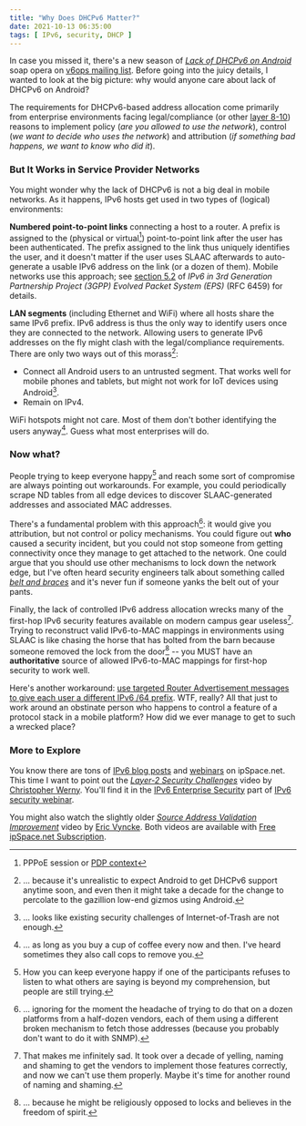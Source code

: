 ```yaml
---
title: "Why Does DHCPv6 Matter?"
date: 2021-10-13 06:35:00
tags: [ IPv6, security, DHCP ]
---
```

In case you missed it, there's a new season of _[Lack of DHCPv6 on Android](https://mailarchive.ietf.org/arch/msg/v6ops/LsWLNn7jBuNkjKlLzeZOTCrnPN8/)_ soap opera on [v6ops mailing list](https://mailarchive.ietf.org/arch/browse/v6ops/). Before going into the juicy details, I wanted to look at the big picture: why would anyone care about lack of DHCPv6 on Android?

The requirements for DHCPv6-based address allocation come primarily from enterprise environments facing legal/compliance (or other [layer 8-10](https://en.wikipedia.org/wiki/Layer_8)) reasons to implement policy (*are you allowed to use the network*), control (*we want to decide who uses the network*) and attribution (*if something bad happens, we want to know who did it*).
<!--more-->

### But It Works in Service Provider Networks

You might wonder why the lack of DHCPv6 is not a big deal in mobile networks. As it happens, IPv6 hosts get used in two types of (logical) environments:

**Numbered point-to-point links** connecting a host to a router. 
A prefix is assigned to the (physical or virtual[^1]) point-to-point link after the user has been authenticated. The prefix assigned to the link thus uniquely identifies the user, and it doesn't matter if the user uses SLAAC afterwards to auto-generate a usable IPv6 address on the link (or a dozen of them). Mobile networks use this approach; see [section 5.2](https://datatracker.ietf.org/doc/html/rfc6459#section-5.2) of *IPv6 in 3rd Generation Partnership Project (3GPP) Evolved Packet System (EPS)* (RFC 6459) for details.

**LAN segments** (including Ethernet and WiFi) where all hosts share the same IPv6 prefix. IPv6 address is thus the only way to identify users once they are connected to the network. Allowing users to generate IPv6 addresses on the fly might clash with the legal/compliance requirements. There are only two ways out of this morass[^2]:

* Connect all Android users to an untrusted segment. That works well for mobile phones and tablets, but might not work for IoT devices using Android[^3].
* Remain on IPv4.

WiFi hotspots might not care. Most of them don't bother identifying the users anyway[^7]. Guess what most enterprises will do.

### Now what?

People trying to keep everyone happy[^8] and reach some sort of compromise are always pointing out workarounds. For example, you could periodically scrape ND tables from all edge devices to discover SLAAC-generated addresses and associated MAC addresses. 

There's a fundamental problem with this approach[^4]: it would give you attribution, but not control or policy mechanisms. You could figure out **who** caused a security incident, but you could not stop someone from getting connectivity once they manage to get attached to the network. One could argue that you should use other mechanisms to lock down the network edge, but I've often heard security engineers talk about something called *[belt and braces](https://wiki.c2.com/?BeltAndBraces)* and it's never fun if someone yanks the belt out of your pants.

Finally, the lack of controlled IPv6 address allocation wrecks many of the first-hop IPv6 security features available on modern campus gear useless[^9]. Trying to reconstruct valid IPv6-to-MAC mappings in environments using SLAAC is like chasing the horse that has bolted from the barn because someone removed the lock from the door[^5] -- you MUST have an **authoritative** source of allowed IPv6-to-MAC mappings for first-hop security to work well.

Here's another workaround: [use targeted Router Advertisement messages to give each user a different IPv6 /64 prefix](https://blog.ipspace.net/2017/12/unique-ipv6-prefix-per-host-how-complex.html). WTF, really? All that just to work around an obstinate person who happens to control a feature of a protocol stack in a mobile platform? How did we ever manage to get to such a wrecked place?

### More to Explore

You know there are tons of [IPv6 blog posts](https://blog.ipspace.net/tag/ipv6.html) and [webinars](https://www.ipspace.net/IPv6) on ipSpace.net. This time I want to point out the _[Layer-2 Security Challenges](https://my.ipspace.net/bin/get/IPv6Sec/E5.1%20-%20Layer-2%20IPv6%20Security%20Challenges.mp4?doccode=IPv6Sec)_ video by [Christopher Werny](https://www.ipspace.net/Author:Christopher_Werny). You'll find it in the [IPv6 Enterprise Security](https://my.ipspace.net/bin/list?id=IPv6Sec#ENTERPRISE) part of [IPv6 security webinar](https://www.ipspace.net/IPv6_security). 

You might also watch the slightly older *[Source Address Validation Improvement](https://my.ipspace.net/bin/get/IPv6Sec/D4%20-%20Source%20Address%20Validation%20Improvement.mp4?doccode=IPv6Sec)* video by [Eric Vyncke](https://www.ipspace.net/Author:Eric_Vyncke). Both videos are available with [Free ipSpace.net Subscription](https://www.ipspace.net/Subscription/Free).

[^1]: PPPoE session or [PDP context](https://en.wikipedia.org/wiki/GPRS_core_network#PDP_context)

[^2]: ... because it's unrealistic to expect Android to get DHCPv6 support anytime soon, and even then it might take a decade for the change to percolate to the gazillion low-end gizmos using Android.

[^3]: ... looks like existing security challenges of Internet-of-Trash are not enough.

[^4]: ... ignoring for the moment the headache of trying to do that on a dozen platforms from a half-dozen vendors, each of them using a different broken mechanism to fetch those addresses (because you probably don't want to do it with SNMP).

[^5]: ... because he might be religiously opposed to locks and believes in the freedom of spirit.

[^7]: ... as long as you buy a cup of coffee every now and then. I've heard sometimes they also call cops to remove you.

[^8]: How you can keep everyone happy if one of the participants refuses to listen to what others are saying is beyond my comprehension, but people are still trying.

[^9]: That makes me infinitely sad. It took over a decade of yelling, naming and shaming to get the vendors to implement those features correctly, and now we can't use them properly. Maybe it's time for another round of naming and shaming.
